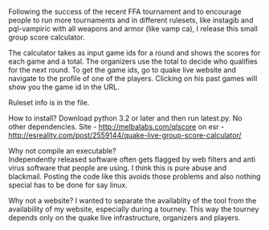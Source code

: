 Following the success of the recent FFA tournament and to encourage people to run more tournaments and in different rulesets, like instagib and pql-vampiric with all weapons and armor (like vamp ca), I release this small group score calculator. 

The calculator takes as input game ids for a round and shows the scores for each game and a total. The organizers use the total to decide who qualifies for the next round. To get the game ids, go to quake live website and navigate to the profile of one of the players. Clicking on his past games will show you the game id in the URL. 

Ruleset info is in the file. 

How to install?
Download python 3.2 or later and then run latest.py. No other dependencies.
Site - http://melbalabs.com/qlscore
on esr - http://esreality.com/post/2559144/quake-live-group-score-calculator/

Why not compile an executable?  
Independently released software often gets flagged by web filters and anti virus software that people are using. I think this is pure abuse and blackmail. Posting the code like this avoids those problems and also nothing special has to be done for say linux. 

Why not a website?
I wanted to separate the availablity of the tool from the availability of my website, especially during a tourney. This way the tourney depends only on the quake live infrastructure, organizers and players. 

